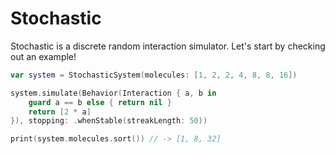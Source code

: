# Stochastic

Stochastic is a discrete random interaction simulator. Let's start by checking out an example!
```swift
var system = StochasticSystem(molecules: [1, 2, 2, 4, 8, 8, 16])

system.simulate(Behavior(Interaction { a, b in
    guard a == b else { return nil }
    return [2 * a]
}), stopping: .whenStable(streakLength: 50))

print(system.molecules.sort()) // -> [1, 8, 32]
```
